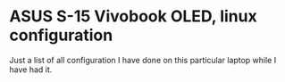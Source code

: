 # ASUS S-15 Vivobook OLED, linux configuration

Just a list of all configuration I have done on this particular laptop while I
have had it.

## 
